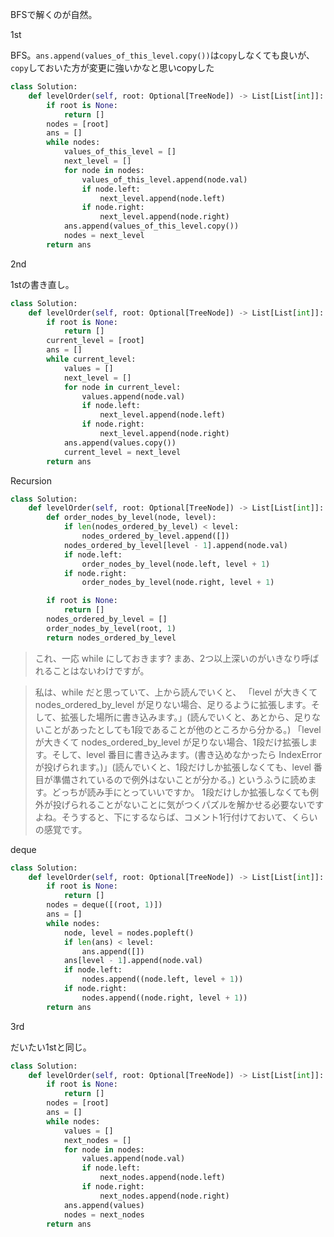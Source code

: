 BFSで解くのが自然。

1st

BFS。`ans.append(values_of_this_level.copy())`は`copy`しなくても良いが、`copy`しておいた方が変更に強いかなと思いcopyした

```python
class Solution:
    def levelOrder(self, root: Optional[TreeNode]) -> List[List[int]]:
        if root is None:
            return []
        nodes = [root]
        ans = []
        while nodes:
            values_of_this_level = []
            next_level = []
            for node in nodes:
                values_of_this_level.append(node.val)
                if node.left:
                    next_level.append(node.left)
                if node.right:
                    next_level.append(node.right)
            ans.append(values_of_this_level.copy())
            nodes = next_level
        return ans
```

2nd

1stの書き直し。
```python
class Solution:
    def levelOrder(self, root: Optional[TreeNode]) -> List[List[int]]:
        if root is None:
            return []
        current_level = [root]
        ans = []
        while current_level:
            values = []
            next_level = []
            for node in current_level:
                values.append(node.val)
                if node.left:
                    next_level.append(node.left)
                if node.right:
                    next_level.append(node.right)
            ans.append(values.copy())
            current_level = next_level
        return ans
```

Recursion
```python
class Solution:
    def levelOrder(self, root: Optional[TreeNode]) -> List[List[int]]:
        def order_nodes_by_level(node, level):
            if len(nodes_ordered_by_level) < level:
                nodes_ordered_by_level.append([])
            nodes_ordered_by_level[level - 1].append(node.val)
            if node.left:
                order_nodes_by_level(node.left, level + 1)
            if node.right:
                order_nodes_by_level(node.right, level + 1)

        if root is None:
            return []
        nodes_ordered_by_level = []
        order_nodes_by_level(root, 1)
        return nodes_ordered_by_level
```

> これ、一応 while にしておきます?
まあ、2つ以上深いのがいきなり呼ばれることはないわけですが。

> 私は、while だと思っていて、上から読んでいくと、
「level が大きくて nodes_ordered_by_level が足りない場合、足りるように拡張します。そして、拡張した場所に書き込みます。」(読んでいくと、あとから、足りないことがあったとしても1段であることが他のところから分かる。)
「level が大きくて nodes_ordered_by_level が足りない場合、1段だけ拡張します。そして、level 番目に書き込みます。(書き込めなかったら IndexError が投げられます。)」(読んでいくと、1段だけしか拡張しなくても、level 番目が準備されているので例外はないことが分かる。)
というふうに読めます。どっちが読み手にとっていいですか。
1段だけしか拡張しなくても例外が投げられることがないことに気がつくパズルを解かせる必要ないですよね。そうすると、下にするならば、コメント1行付けておいて、くらいの感覚です。

deque
```python
class Solution:
    def levelOrder(self, root: Optional[TreeNode]) -> List[List[int]]:
        if root is None:
            return []
        nodes = deque([(root, 1)])
        ans = []
        while nodes:
            node, level = nodes.popleft()
            if len(ans) < level:
                ans.append([])
            ans[level - 1].append(node.val)
            if node.left:
                nodes.append((node.left, level + 1))
            if node.right:
                nodes.append((node.right, level + 1))
        return ans
```

3rd

だいたい1stと同じ。

```python
class Solution:
    def levelOrder(self, root: Optional[TreeNode]) -> List[List[int]]:
        if root is None:
            return []
        nodes = [root]
        ans = []
        while nodes:
            values = []
            next_nodes = []
            for node in nodes:
                values.append(node.val)
                if node.left:
                    next_nodes.append(node.left)
                if node.right:
                    next_nodes.append(node.right)
            ans.append(values)
            nodes = next_nodes
        return ans
```
